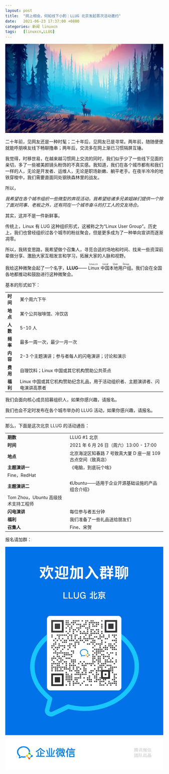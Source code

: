 ```yaml
---
layout: post
title:	"网上相会，何如线下小酌：LLUG 北京发起首次活动邀约"
date:	2021-06-23 17:37:00 +0800 
categories:	新闻 linuxcn 
tags:	[linuxcn,LLUG]
---
```



![](/Asserts/Images/album/202106/23/173551b878xk88888kz8ii.jpg)


二十年前，见网友还是一种时髦；二十年后，见网友已是寻常。两年前，随随便便就能呼朋唤友线下畅聊撸串；两年后，交流多在网上渐已习惯隔屏互锤。


我觉得，时移世易，在越来越习惯网上交流的同时，我们似乎少了一些线下见面的亲切，多了一些被美颜镜头粉饰的不真实感。我知道，我们在各个城市都有和我们一样的人，无论是开发者、运维人，无论是职场新嫩、躺平老手。在夜半冷冷的地铁穿梭中，我们需要直面同处钢铁森林里的战友。


所以，


*我希望在各个城市组织一些微型的奔现活动，我希望给诸多兄弟姐妹们提供一个除了面对同事、老板之外，还有同在一个城市奋斗的打工人的交友场合。*


其实，这并不是一件新鲜事。


传统上，Linux 有 LUG 这种组织形式，这被称之为“Linux User Group”。历史上，我们也曾经组织过各个城市的粉丝聚会，但是更多成为了一种单向宣讲而逐渐凋零。


所以，我转变思路，我希望做个召集人，寻觅合适的场地和时间、找来一些资深前辈做分享、激励大家互相发言和学习，拓展大家的人脉和视野。


我给这种微聚会起了一个名字，**LLUG**——<ruby> Linux 中国本地用户组 <rp>  （ </rp> <rt>  Linux.cn Local User Group </rt> <rp>  ） </rp></ruby>。我们会在全国各地都推动和鼓励进行这种微聚会。


基本的形式如下：




|  |  |
| --- | --- |
| **时间** | 某个周六下午 |
| **地点** | 某个公共咖啡馆、冷饮店 |
| **人数** | 5-10 人 |
| **频率** | 最多一周一次，最少一月一次 |
| **内容** | 2-3 个主题演讲；参与者每人的闪电演讲；讨论和演示  |
| **费用** | 自理饮料；Linux 中国或其它机构赞助公共茶点  |
| **福利** | Linux 中国或其它机构赞助纪念礼品，用于活动组织者、主题演讲者、闪电演讲高票者 |


我们会面向核心成员招募组织人，如果你感兴趣，请报名。


我们也会不定时发布在各个城市举办的 LLUG 活动，如果你感兴趣，请报名。




---


那么，下面是这次北京 LLUG 的活动通告：




|  |  |
| --- | --- |
| **期数** | LLUG #1 北京 |
| **时间** | 2021 年 6 月 26 日（周六）13:00 - 17:00 |
| **地点** | 北京海淀区知春路 7 号致真大厦 D 座一层 109 古点空间（致真店） |
| **主题演讲一** | 《电脑，到底玩个啥》
Fine，RedHat |
| **主题演讲二** | 《Ubuntu——适用于企业开源基础设施的产品组合介绍》
Tom Zhou，Ubuntu 高级技术支持工程师 |
| **闪电演讲** | 每位参与者五分钟 |
| **福利** | 我们准备了一些礼品送给朋友们  |
| **召集人** | Fine、宋贺 |


报名请加群：


![](/Asserts/Images/album/202106/23/173309sk29mkipvrudiv88.jpg)
